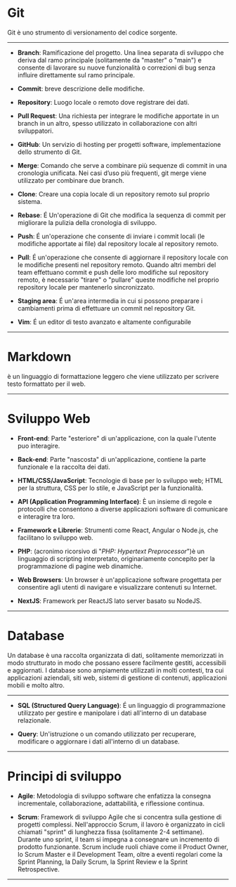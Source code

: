 # Git
Git è uno strumento di versionamento del codice sorgente.

---
- **Branch**:
Ramificazione del progetto. Una linea separata di sviluppo che deriva dal ramo principale (solitamente da "master" o "main") e consente di lavorare su nuove funzionalità o correzioni di bug senza influire direttamente sul ramo principale.

- **Commit**:
breve descrizione delle modifiche.

- **Repository**:
Luogo locale o remoto dove registrare dei dati.

- **Pull Request**:
Una richiesta per integrare le modifiche apportate in un branch in un altro, spesso utilizzato in collaborazione con altri sviluppatori.

- **GitHub**: Un servizio di hosting per progetti software, implementazione dello strumento di Git.

- **Merge**:  Comando che serve a combinare più sequenze di commit in una cronologia unificata. Nei casi d’uso più frequenti, git merge viene utilizzato per combinare due branch.

- **Clone**: Creare una copia locale di un repository remoto sul proprio sistema.


- **Rebase**: É Un'operazione di Git che modifica la sequenza di commit per migliorare la pulizia della cronologia di sviluppo.
 
- **Push**: É un'operazione che consente di inviare i commit locali (le modifiche apportate ai file) dal repository locale al repository remoto.

- **Pull**: É un'operazione che consente di aggiornare il repository locale con le modifiche presenti nel repository remoto. Quando altri membri del team effettuano commit e push delle loro modifiche sul repository remoto, è necessario "tirare" o "pullare" queste modifiche nel proprio repository locale per mantenerlo sincronizzato.


- **Staging area**: É un'area intermedia in cui si possono preparare i cambiamenti prima di effettuare un commit nel repository Git.


- **Vim**: É un editor di testo avanzato e altamente configurabile

---

# Markdown
è un linguaggio di formattazione leggero che viene utilizzato per scrivere testo formattato per il web.

---

# Sviluppo Web

- **Front-end**: Parte "esteriore" di un'applicazione, con la quale l'utente puo interagire.

- **Back-end**: Parte "nascosta" di un'applicazione, contiene la parte funzionale e la raccolta dei dati.

- **HTML/CSS/JavaScript**: Tecnologie di base per lo sviluppo web; HTML per la struttura, CSS per lo stile, e JavaScript per la funzionalità.

- **API (Application Programming Interface)**: È un insieme di regole e protocolli che consentono a diverse applicazioni software di comunicare e interagire tra loro.

- **Framework e Librerie**: Strumenti come React, Angular o Node.js, che facilitano lo sviluppo web.

- **PHP**:  (acronimo ricorsivo di "*PHP: Hypertext Preprocessor*")è un linguaggio di scripting interpretato, originariamente concepito per la programmazione di pagine web dinamiche.

- **Web Browsers**: Un browser è un'applicazione software progettata per consentire agli utenti di navigare e visualizzare contenuti su Internet.

- **NextJS**: Framework per ReactJS lato server basato su NodeJS.

---

# Database
Un database è una raccolta organizzata di dati, solitamente memorizzati in modo strutturato in modo che possano essere facilmente gestiti, accessibili e aggiornati. I database sono ampiamente utilizzati in molti contesti, tra cui applicazioni aziendali, siti web, sistemi di gestione di contenuti, applicazioni mobili e molto altro.

---


- **SQL (Structured Query Language)**: É un linguaggio di programmazione utilizzato per gestire e manipolare i dati all'interno di un database relazionale.

- **Query**: Un'istruzione o un comando utilizzato per recuperare, modificare o aggiornare i dati all'interno di un database.

---

# Principi di sviluppo

- **Agile**: Metodologia di sviluppo software che enfatizza la consegna incrementale, collaborazione, adattabilità, e riflessione continua.

- **Scrum**: Framework di sviluppo Agile che si concentra sulla gestione di progetti complessi. Nell'approccio Scrum, il lavoro è organizzato in cicli chiamati "sprint" di lunghezza fissa (solitamente 2-4 settimane). Durante uno sprint, il team si impegna a consegnare un incremento di prodotto funzionante. Scrum include ruoli chiave come il Product Owner, lo Scrum Master e il Development Team, oltre a eventi regolari come la Sprint Planning, la Daily Scrum, la Sprint Review e la Sprint Retrospective.

---





